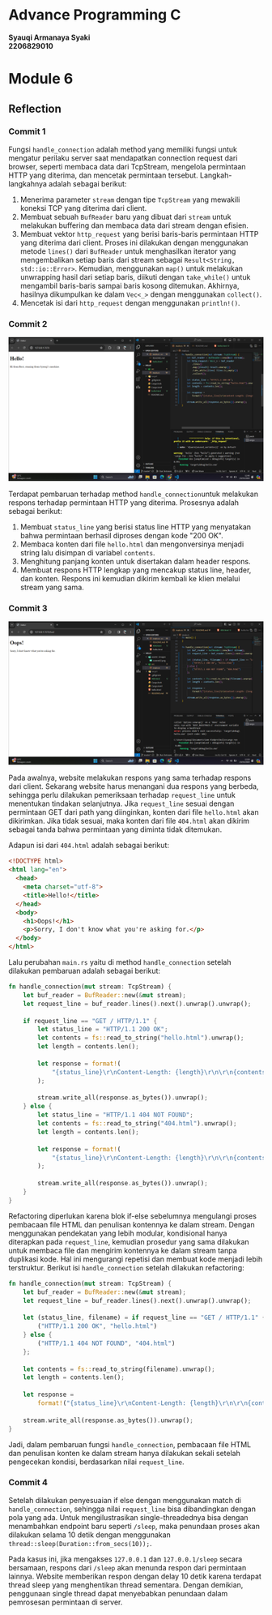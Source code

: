 # Advance Programming C
**Syauqi Armanaya Syaki** </br>
**2206829010** </br>

# Module 6

## Reflection

### Commit 1
Fungsi `handle_connection` adalah method yang memiliki fungsi untuk mengatur perilaku server saat mendapatkan connection request dari browser, seperti membaca data dari TcpStream, mengelola permintaan HTTP yang diterima, dan mencetak permintaan tersebut. Langkah-langkahnya adalah sebagai berikut:

1. Menerima parameter `stream` dengan tipe `TcpStream` yang mewakili koneksi TCP yang diterima dari client.
2. Membuat sebuah `BufReader` baru yang dibuat dari `stream` untuk melakukan buffering dan membaca data dari stream dengan efisien.
3. Membuat vektor `http_request` yang berisi baris-baris permintaan HTTP yang diterima dari client. Proses ini dilakukan dengan menggunakan metode `lines()` dari `BufReader` untuk menghasilkan iterator yang mengembalikan setiap baris dari stream sebagai `Result<String, std::io::Error>`. Kemudian, menggunakan `map()` untuk melakukan unwrapping hasil dari setiap baris, diikuti dengan `take_while()` untuk mengambil baris-baris sampai baris kosong ditemukan. Akhirnya, hasilnya dikumpulkan ke dalam `Vec<_>` dengan menggunakan `collect()`.
4. Mencetak isi dari `http_request` dengan menggunakan `println!()`.

### Commit 2
![Commit 2 screen capture](/assets/images/commit2.png)

Terdapat pembaruan terhadap method `handle_connection`untuk melakukan respons terhadap permintaan HTTP yang diterima. Prosesnya adalah sebagai berikut:

1. Membuat `status_line` yang berisi status line HTTP yang menyatakan bahwa permintaan berhasil diproses dengan kode "200 OK".
2. Membaca konten dari file `hello.html` dan mengonversinya menjadi string lalu disimpan di variabel `contents`.
3. Menghitung panjang konten untuk disertakan dalam header respons.
4. Membuat respons HTTP lengkap yang mencakup status line, header, dan konten. Respons ini kemudian dikirim kembali ke klien melalui stream yang sama.

### Commit 3
![Commit 3 screen capture](/assets/images/commit3.png)

Pada awalnya, website melakukan respons yang sama terhadap respons dari client. Sekarang website harus menangani dua respons yang berbeda, sehingga perlu dilakukan pemeriksaan terhadap `request_line` untuk menentukan tindakan selanjutnya. Jika `request_line` sesuai dengan permintaan GET dari path yang diinginkan, konten dari file `hello.html` akan dikirimkan. Jika tidak sesuai, maka konten dari file `404.html` akan dikirim sebagai tanda bahwa permintaan yang diminta tidak ditemukan. 

Adapun isi dari `404.html` adalah sebagai berikut:
```html
<!DOCTYPE html>
<html lang="en">
  <head>
    <meta charset="utf-8">
    <title>Hello!</title>
  </head>
  <body>
    <h1>Oops!</h1>
    <p>Sorry, I don't know what you're asking for.</p>
  </body>
</html>
```

Lalu perubahan `main.rs` yaitu di method `handle_connection` setelah dilakukan pembaruan adalah sebagai berikut:
```rust
fn handle_connection(mut stream: TcpStream) {
    let buf_reader = BufReader::new(&mut stream);
    let request_line = buf_reader.lines().next().unwrap().unwrap();

    if request_line == "GET / HTTP/1.1" {
        let status_line = "HTTP/1.1 200 OK";
        let contents = fs::read_to_string("hello.html").unwrap();
        let length = contents.len();

        let response = format!(
            "{status_line}\r\nContent-Length: {length}\r\n\r\n{contents}"
        );

        stream.write_all(response.as_bytes()).unwrap();
    } else {
        let status_line = "HTTP/1.1 404 NOT FOUND";
        let contents = fs::read_to_string("404.html").unwrap();
        let length = contents.len();

        let response = format!(
            "{status_line}\r\nContent-Length: {length}\r\n\r\n{contents}"
        );

        stream.write_all(response.as_bytes()).unwrap();
    }
}
```

Refactoring diperlukan karena blok if-else sebelumnya mengulangi proses pembacaan file HTML dan penulisan kontennya ke dalam stream. Dengan menggunakan pendekatan yang lebih modular, kondisional hanya diterapkan pada `request_line`, kemudian prosedur yang sama dilakukan untuk membaca file dan mengirim kontennya ke dalam stream tanpa duplikasi kode. Hal ini mengurangi repetisi dan membuat kode menjadi lebih terstruktur. Berikut isi `handle_connection` setelah dilakukan refactoring:
```rust
fn handle_connection(mut stream: TcpStream) {
    let buf_reader = BufReader::new(&mut stream);
    let request_line = buf_reader.lines().next().unwrap().unwrap();

    let (status_line, filename) = if request_line == "GET / HTTP/1.1" {
        ("HTTP/1.1 200 OK", "hello.html")
    } else {
        ("HTTP/1.1 404 NOT FOUND", "404.html")
    };

    let contents = fs::read_to_string(filename).unwrap();
    let length = contents.len();

    let response =
        format!("{status_line}\r\nContent-Length: {length}\r\n\r\n{contents}");

    stream.write_all(response.as_bytes()).unwrap();
}
```

Jadi, dalam pembaruan fungsi `handle_connection`, pembacaan file HTML dan penulisan konten ke dalam stream hanya dilakukan sekali setelah pengecekan kondisi, berdasarkan nilai `request_line`.

### Commit 4
Setelah dilakukan penyesuaian if else dengan menggunakan match di `handle_connection`, sehingga nilai `request_line` bisa dibandingkan dengan pola yang ada. Untuk mengilustrasikan single-threadednya bisa dengan menambahkan endpoint baru seperti `/sleep`, maka penundaan proses akan dilakukan selama 10 detik dengan menggunakan `thread::sleep(Duration::from_secs(10));`.

Pada kasus ini, jika mengakses `127.0.0.1` dan `127.0.0.1/sleep` secara bersamaan, respons dari `/sleep` akan menunda respon dari permintaan lainnya. Website memberikan respon dengan delay 10 detik karena terdapat thread sleep yang menghentikan thread sementara. Dengan demikian, penggunaan single thread dapat menyebabkan penundaan dalam pemrosesan permintaan di server.